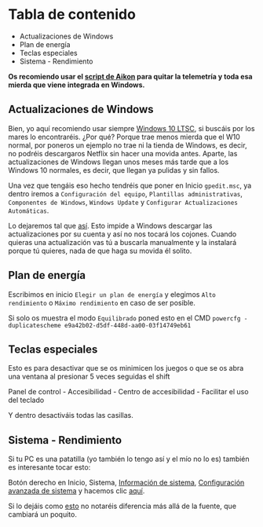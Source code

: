 # Tabla de contenido

- Actualizaciones de Windows
- Plan de energía
- Teclas especiales
- Sistema - Rendimiento

**Os recomiendo usar el [script de Aikon](https://github.com/aikoncwd/win10script) para quitar la telemetría y toda esa mierda que viene integrada en Windows.**



## Actualizaciones de Windows

Bien, yo aquí recomiendo usar siempre [Windows 10 LTSC](https://github.com/thinkii/PC/tree/master/W10%20LTSC), si buscáis por los mares lo encontraréis. ¿Por qué? Porque trae menos mierda que el W10 normal, por poneros un ejemplo no trae ni la tienda de Windows, es decir, no podréis descargaros Netflix sin hacer una movida antes. Aparte, las actualizaciones de Windows llegan unos meses más tarde que a los Windows 10 normales, es decir, que llegan ya pulidas y sin fallos.

Una vez que tengáis eso hecho tendréis que poner en Inicio `gpedit.msc`, ya dentro iremos a `Configuración del equipo`, `Plantillas administrativas`, `Componentes de Windows`, `Windows Update` y `Configurar Actualizaciones Automáticas`.

Lo dejaremos tal que [así](https://i.gyazo.com/1324903f09075658503a69c5f1ac28dd.png). Esto impide a Windows descargar las actualizaciones por su cuenta y así no nos tocará los cojones. Cuando quieras una actualización vas tú a buscarla manualmente y la instalará porque tú quieres, nada de que haga su movida él solito.

## Plan de energía

Escribimos en inicio `Elegir un plan de energía` y elegimos `Alto rendimiento` o `Máximo rendimiento` en caso de ser posible.

Si solo os muestra el modo `Equilibrado` poned esto en el CMD `powercfg -duplicatescheme e9a42b02-d5df-448d-aa00-03f14749eb61`

## Teclas especiales 

Esto es para desactivar que se os minimicen los juegos o que se os abra una ventana al presionar 5 veces seguidas el shift

Panel de control - Accesibilidad - Centro de accesibilidad - Facilitar el uso del teclado

Y dentro desactiváis todas las casillas.

## Sistema - Rendimiento

Si tu PC es una patatilla (yo también lo tengo así y el mío no lo es) también es interesante tocar esto:

Botón derecho en Inicio, Sistema, [Información de sistema](https://i.gyazo.com/c403d3ca6c8dc0136ba0ee8d9a1b8354.png), [Configuración avanzada de sistema](https://i.gyazo.com/dd7ae324fc2f1496fe954eb966272d18.png) y hacemos clic [aquí](https://i.gyazo.com/7b191eb486cac3b4370bafb6c4ebd2e7.png).

Si lo dejáis como [esto](https://i.gyazo.com/7573895f8ac530d7c3f45ccfc18238ac.png) no notaréis diferencia más allá de la fuente, que cambiará un poquito.

